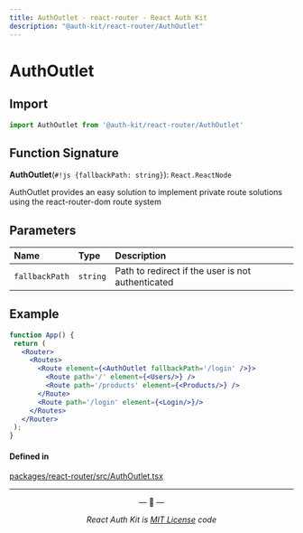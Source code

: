 ```yaml
---
title: AuthOutlet - react-router - React Auth Kit
description: "@auth-kit/react-router/AuthOutlet"
---
```


# AuthOutlet

<div data-ea-publisher="authkitarkadipme" data-ea-type="text" id="ref_AuthOutlet"></div>

## Import

```js
import AuthOutlet from '@auth-kit/react-router/AuthOutlet'
```

## Function Signature

**AuthOutlet**(`#!js {fallbackPath: string}`): `React.ReactNode`

AuthOutlet provides an easy solution to implement private route solutions using the react-router-dom route system

## Parameters

| Name | Type | Description |
| :------ | :------ | :--------- |
| `fallbackPath` | `string` | Path to redirect if the user is not authenticated  |

## Example

```jsx
function App() {
 return (
   <Router>
     <Routes>
       <Route element={<AuthOutlet fallbackPath='/login' />}>
         <Route path='/' element={<Users/>} />
         <Route path='/products' element={<Products/>} />
       </Route>
       <Route path='/login' element={<Login/>}/>
     </Routes>
   </Router>
 );
}
```

#### Defined in

[packages/react-router/src/AuthOutlet.tsx](https://github.com/react-auth-kit/react-auth-kit)

---

<p align="center">&mdash; 🔑  &mdash;</p>
<p align="center"><i>React Auth Kit is <a href="https://github.com/react-auth-kit/react-auth-kit/blob/master/LICENSE">MIT License</a> code</i></p>
